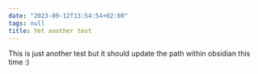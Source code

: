 ```yaml
---
date: "2023-09-12T13:54:54+02:00"
tags: null
title: Yet another test
---
```


This is just another test but it should update the path within obsidian this time :)